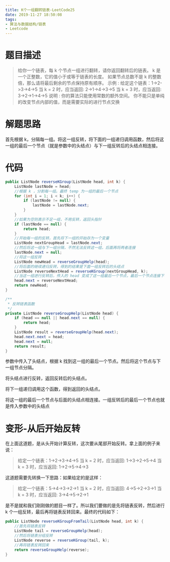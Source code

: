 ```yaml
---
title: K个一组翻转链表-LeetCode25
date: 2019-11-27 18:50:08
tags: 
- 算法与数据结构/链表
- Leetcode
---
```


# 题目描述

> 给你一个链表，每 k 个节点一组进行翻转，请你返回翻转后的链表。
> k 是一个正整数，它的值小于或等于链表的长度。
> 如果节点总数不是 k 的整数倍，那么请将最后剩余的节点保持原有顺序。
> 示例 :
> 给定这个链表：1->2->3->4->5
> 当 k = 2 时，应当返回: 2->1->4->3->5
> 当 k = 3 时，应当返回: 3->2->1->4->5
> 说明 :
> 你的算法只能使用常数的额外空间。
> 你不能只是单纯的改变节点内部的值，而是需要实际的进行节点交换

# 解题思路

首先根据 k，分隔每一组。将这一组反转，将下面的一组递归调用函数，然后将这一组的最后一个节点（就是参数中的头结点）与下一组反转后的头结点相连接。

<!--more-->

# 代码

```java
public ListNode reverseKGroup(ListNode head, int k) {
    ListNode lastNode = head;
    //根据 k ，分割每一组。最终 temp 为一组的最后一个节点
    for (int i = 1; i < k; i++) {
        if (lastNode != null) {
            lastNode = lastNode.next;
        }
    }
    //如果为空则表示不足一组，不用反转，返回头指针
    if (lastNode == null) {
        return head;
    }
    //开始每一组的反转，首先将下一组的开始存为一个变量
    ListNode nextGroupHead = lastNode.next;
    //然后将这一组与下一组分隔，不然无法反转这一组，后面再将两者连接
    lastNode.next = null;
    //将这一组反转
    ListNode newHead = reverseGroupHelp(head);
    //将后面的继续递归反转，得到的结果是下面一组反转后的头结点
    ListNode reverseNextHead = reverseKGroup(nextGroupHead, k);
    //当这一组进行反转后，传入的 head 变成了这一组最后一个节点，最后一个节点连接下一组的头结点。如果不够一组，在上面已经 return 掉了
    head.next = reverseNextHead;
    return newHead;
}

/**
 * 反转链表函数
 */
private ListNode reverseGroupHelp(ListNode head) {
    if (head == null || head.next == null) {
        return head;
    }
    ListNode result = reverseGroupHelp(head.next);
    head.next.next = head;
    head.next = null;
    return result;
}
```

参数中传入了头结点，根据 k 找到这一组的最后一个节点。然后将这个节点与下一组节点分隔。

将头结点进行反转，返回反转后的头结点。

将下一组递归调用这个函数，得到返回的头结点。

将这一组的最后一个节点与后面的头结点相连接。一组反转后的最后一个节点也就是传入参数中的头结点

# 变形-从后开始反转

在上面这道题，是从头开始计算反转，这次要从尾部开始反转。拿上面的例子来说：

> 给定一个链表：1->2->3->4->5
> 当 k = 2 时，应当返回: 1->3->2->5->4
> 当 k = 3 时，应当返回: 1->2->5->4->3

这道题需要先转换一下思路：如果给定的是这样：

> 给定一个链表：5->4->3->2->1
> 当 k = 2 时，应当返回: 4->5->2->3->1
> 当 k = 3 时，应当返回: 3->4->5->2->1

是不是就和我们刚刚做的题目一样了。所以我们要做的是先将链表反转，然后进行 k 个一组反转，最后再将链表反转回来。最终的代码如下：

```java
public ListNode reverseKGroupFromTail(ListNode head, int k) {
    //首先将链表反转
    ListNode tail = reverseGroupHelp(head);
    //然后将链表分组反转
    ListNode reverse = reverseKGroup(tail, k);
    //再将链表反转回来
    return reverseGroupHelp(reverse);
}
```

